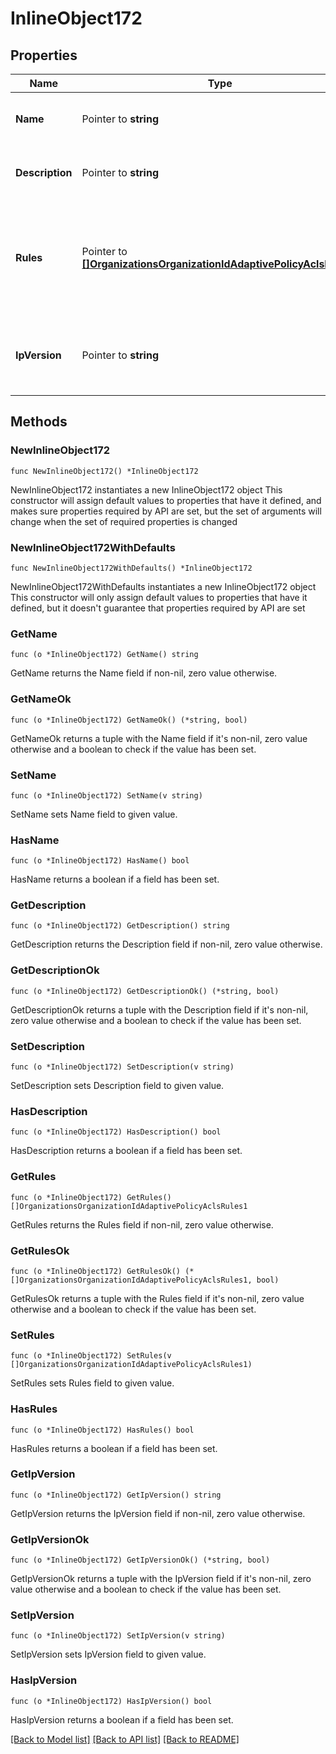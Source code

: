 # InlineObject172

## Properties

Name | Type | Description | Notes
------------ | ------------- | ------------- | -------------
**Name** | Pointer to **string** | Name of the adaptive policy ACL | [optional] 
**Description** | Pointer to **string** | Description of the adaptive policy ACL | [optional] 
**Rules** | Pointer to [**[]OrganizationsOrganizationIdAdaptivePolicyAclsRules1**](OrganizationsOrganizationIdAdaptivePolicyAclsRules1.md) | An ordered array of the adaptive policy ACL rules. An empty array will clear the rules. | [optional] 
**IpVersion** | Pointer to **string** | IP version of adpative policy ACL. One of: &#39;any&#39;, &#39;ipv4&#39; or &#39;ipv6&#39; | [optional] 

## Methods

### NewInlineObject172

`func NewInlineObject172() *InlineObject172`

NewInlineObject172 instantiates a new InlineObject172 object
This constructor will assign default values to properties that have it defined,
and makes sure properties required by API are set, but the set of arguments
will change when the set of required properties is changed

### NewInlineObject172WithDefaults

`func NewInlineObject172WithDefaults() *InlineObject172`

NewInlineObject172WithDefaults instantiates a new InlineObject172 object
This constructor will only assign default values to properties that have it defined,
but it doesn't guarantee that properties required by API are set

### GetName

`func (o *InlineObject172) GetName() string`

GetName returns the Name field if non-nil, zero value otherwise.

### GetNameOk

`func (o *InlineObject172) GetNameOk() (*string, bool)`

GetNameOk returns a tuple with the Name field if it's non-nil, zero value otherwise
and a boolean to check if the value has been set.

### SetName

`func (o *InlineObject172) SetName(v string)`

SetName sets Name field to given value.

### HasName

`func (o *InlineObject172) HasName() bool`

HasName returns a boolean if a field has been set.

### GetDescription

`func (o *InlineObject172) GetDescription() string`

GetDescription returns the Description field if non-nil, zero value otherwise.

### GetDescriptionOk

`func (o *InlineObject172) GetDescriptionOk() (*string, bool)`

GetDescriptionOk returns a tuple with the Description field if it's non-nil, zero value otherwise
and a boolean to check if the value has been set.

### SetDescription

`func (o *InlineObject172) SetDescription(v string)`

SetDescription sets Description field to given value.

### HasDescription

`func (o *InlineObject172) HasDescription() bool`

HasDescription returns a boolean if a field has been set.

### GetRules

`func (o *InlineObject172) GetRules() []OrganizationsOrganizationIdAdaptivePolicyAclsRules1`

GetRules returns the Rules field if non-nil, zero value otherwise.

### GetRulesOk

`func (o *InlineObject172) GetRulesOk() (*[]OrganizationsOrganizationIdAdaptivePolicyAclsRules1, bool)`

GetRulesOk returns a tuple with the Rules field if it's non-nil, zero value otherwise
and a boolean to check if the value has been set.

### SetRules

`func (o *InlineObject172) SetRules(v []OrganizationsOrganizationIdAdaptivePolicyAclsRules1)`

SetRules sets Rules field to given value.

### HasRules

`func (o *InlineObject172) HasRules() bool`

HasRules returns a boolean if a field has been set.

### GetIpVersion

`func (o *InlineObject172) GetIpVersion() string`

GetIpVersion returns the IpVersion field if non-nil, zero value otherwise.

### GetIpVersionOk

`func (o *InlineObject172) GetIpVersionOk() (*string, bool)`

GetIpVersionOk returns a tuple with the IpVersion field if it's non-nil, zero value otherwise
and a boolean to check if the value has been set.

### SetIpVersion

`func (o *InlineObject172) SetIpVersion(v string)`

SetIpVersion sets IpVersion field to given value.

### HasIpVersion

`func (o *InlineObject172) HasIpVersion() bool`

HasIpVersion returns a boolean if a field has been set.


[[Back to Model list]](../README.md#documentation-for-models) [[Back to API list]](../README.md#documentation-for-api-endpoints) [[Back to README]](../README.md)


